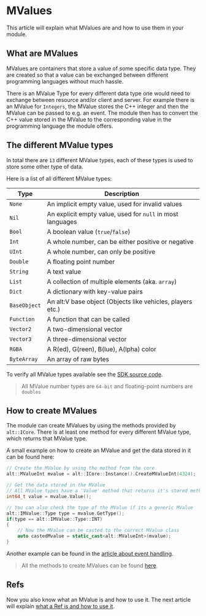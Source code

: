 # MValues

This article will explain what MValues are and how to use them in your module.

## What are MValues

MValues are containers that store a value of some specific data type.
They are created so that a value can be exchanged between different programming languages without much hassle.

There is an MValue Type for every different data type one would need to exchange between resource and/or client and server.
For example there is an MValue for `Integers`, the MValue stores the C++ integer and then the MValue can be passed to e.g. an event.
The module then has to convert the C++ value stored in the MValue to the corresponding value in the programming language the module offers.

## The different MValue types

In total there are `13` different MValue types, each of these types is used to store some other type of data.

Here is a list of all different MValue types:

| Type         | Description                                                       |
| ------------ | ----------------------------------------------------------------- |
| `None`       | An implicit empty value, used for invalid values                  |
| `Nil`        | An explicit empty value, used for `null` in most languages        |
| `Bool`       | A boolean value (`true`/`false`)                                  |
| `Int`        | A whole number, can be either positive or negative                |
| `UInt`       | A whole number, can only be positive                              |
| `Double`     | A floating point number                                           |
| `String`     | A text value                                                      |  
| `List`       | A collection of multiple elements (aka. `array`)                  |
| `Dict`       | A dictionary with key-value pairs                                 |
| `BaseObject` | An alt:V base object (Objects like vehicles, players etc.)        |
| `Function`   | A function that can be called                                     |
| `Vector2`    | A two-dimensional vector                                          |
| `Vector3`    | A three-dimensional vector                                        |
| `RGBA`       | A R(ed), G(reen), B(lue), A(lpha) color                           |
| `ByteArray`  | An array of raw bytes                                             |

To verify all MValue types available see the [SDK source code](https://github.com/altmp/cpp-sdk/blob/master/types/MValue.h).

> All MValue number types are `64-bit` and floating-point numbers are `doubles`

## How to create MValues

The module can create MValues by using the methods provided by `alt::ICore`.
There is at least one method for every different MValue type, which returns that MValue type.

A small example on how to create an MValue and get the data stored in it can be found here:
```c++
// Create the MValue by using the method from the core
alt::MValueInt mvalue = alt::ICore::Instance().CreateMValueInt(4324);

// Get the data stored in the MValue
// All MValue types have a 'Value' method that returns it's stored method
int64_t value = mvalue.Value();

// You can also check the type of the MValue if its a generic MValue
alt::IMValue::Type type = mvalue.GetType();
if(type == alt::IMValue::Type::INT)
{
    // Now the MValue can be casted to the correct MValue class
    auto castedMvalue = static_cast<alt::MValueInt>(mvalue);
}
```

Another example can be found in the [article about event handling](handling-events.md#how-to-emit-events).

> All the methods to create MValues can be found [here](https://github.com/altmp/cpp-sdk/blob/dev/ICore.h#L61).

## Refs

Now you also know what an MValue is and how to use it.
The next article will explain [what a Ref is and how to use it](refs.md).

